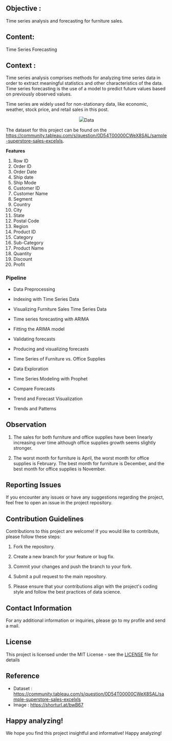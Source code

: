 ## Objective : 
Time series analysis and forecasting for furniture sales.

## Content:
 Time Series Forecasting

## Context : 

Time series analysis comprises methods for analyzing time series data in order to extract meaningful statistics and other characteristics of the data. Time series forecasting is the use of a model to predict future values based on previously observed values.

Time series are widely used for non-stationary data, like economic, weather, stock price, and retail sales in this post. 

<p align="center">
  <img src = https://shorturl.at/bwB67


## Data

The dataset for this project can be found on the https://community.tableau.com/s/question/0D54T00000CWeX8SAL/sample-superstore-sales-excelxls.

**Features**
1) Row ID
2) Order ID 
3) Order Date 
4) Ship date
5) Ship Mode
6) Customer ID 
7) Customer Name
8) Segment
9) Country
10) City 
11) State 
12) Postal Code 
13) Region 
14) Product ID
15) Category 
16) Sub-Category 
17) Product Name 
18) Quantity
19) Discount 
20) Profit
 

### Pipeline

* Data Preprocessing

* Indexing with Time Series Data

* Visualizing Furniture Sales Time Series Data

* Time series forecasting with ARIMA

* Fitting the ARIMA model

* Validating forecasts

* Producing and visualizing forecasts

* Time Series of Furniture vs. Office Supplies

* Data Exploration

* Time Series Modeling with Prophet

* Compare Forecasts

* Trend and Forecast Visualization

* Trends and Patterns

## Observation

1. The sales for both furniture and office supplies have been linearly increasing over time although office supplies growth seems slightly stronger.

2. The worst month for furniture is April, the worst month for office supplies is February. 
The best month for furniture is December, and the best month for office supplies is November.

## Reporting Issues

If you encounter any issues or have any suggestions regarding the project, feel free to open an issue in the project repository.

## Contribution Guidelines

Contributions to this project are welcome! If you would like to contribute, please follow these steps:

1. Fork the repository.

1. Create a new branch for your feature or bug fix.

1. Commit your changes and push the branch to your fork.

1. Submit a pull request to the main repository.

1. Please ensure that your contributions align with the project's coding style and follow the best practices of data science.

## Contact Information

For any additional information or inquiries, please go to my profile and send a mail.

## License

This project is licensed under the MIT License - see the [LICENSE](LICENSE) file for details

## Reference

- Dataset : https://community.tableau.com/s/question/0D54T00000CWeX8SAL/sample-superstore-sales-excelxls 
- Image   : https://shorturl.at/bwB67

## Happy analyzing!

We hope you find this project insightful and informative! Happy analyzing!